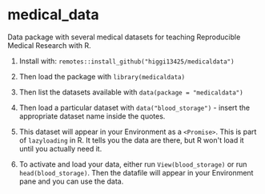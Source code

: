 # medical_data

Data package with several medical datasets for teaching Reproducible Medical Research with R. 

1. Install with: `remotes::install_github("higgi13425/medicaldata")`    

2. Then load the package with `library(medicaldata)`    

3. Then list the datasets available with `data(package = "medicaldata")`    

4. Then load a particular dataset with `data("blood_storage")` - insert the appropriate dataset name inside the quotes.

5. This dataset will appear in your Environment as a `<Promise>`. This is part of `lazyloading` in R. It tells you the data are there, but R won't load it until you actually need it.

6. To activate and load your data, either run `View(blood_storage)` or run `head(blood_storage)`. Then the datafile will appear in your Environment pane and you can use the data.
